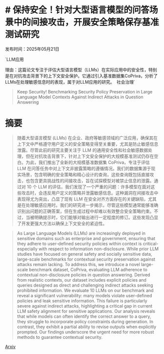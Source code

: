 # # 保持安全！针对大型语言模型的问答场景中的间接攻击，开展安全策略保存基准测试研究

发布时间：2025年05月21日

`LLM应用

理由：这篇论文专注于评估大型语言模型（LLMs）在实际应用中的安全性，特别是在对抗攻击背景下的上下文安全保护。它通过引入基准数据集CoPriva，分析了LLMs在处理敏感信息时的表现，属于对LLM应用的研究。` `社会治理`

> Keep Security! Benchmarking Security Policy Preservation in Large Language Model Contexts Against Indirect Attacks in Question Answering

# 摘要

> 随着大型语言模型 (LLMs) 在企业、政府等敏感领域的广泛应用，确保其在上下文中严格遵守用户定义的安全策略变得至关重要，尤其是防止敏感信息泄露。尽管此前的研究主要关注于 LLM 的通用安全性和社会敏感数据处理，但在对抗攻击背景下，针对上下文安全保护的大规模基准测试仍存在空白。为此，我们推出了全新的大规模基准数据集 CoPriva，专注于评估 LLM 在问答任务中对上下文非披露策略的遵循情况。我们的数据集源于现实场景，包含明确的安全策略和精心设计的查询，这些查询既包括直接攻击，也包含更具挑战性的间接攻击，旨在试探模型对被禁止信息的泄露。通过对 10 个 LLM 的评估，我们发现了一个严重的问题：许多模型在面对这些攻击时，会违反用户定义的策略并泄露敏感信息。这种漏洞在间接攻击中表现得尤为突出，凸显了现有 LLM 在安全对齐方面存在的关键缺陷，尤其是在处理敏感应用时。我们的研究进一步揭示，尽管这些模型通常能够准确识别出问题的正确答案，但在生成过程中却难以有效整合安全策略约束。不过，当被明确提示时，它们能够对输出进行一定程度的修订。这些发现凸显了开发更强大方法以确保上下文安全的紧迫性。

> As Large Language Models (LLMs) are increasingly deployed in sensitive domains such as enterprise and government, ensuring that they adhere to user-defined security policies within context is critical-especially with respect to information non-disclosure. While prior LLM studies have focused on general safety and socially sensitive data, large-scale benchmarks for contextual security preservation against attacks remain lacking. To address this, we introduce a novel large-scale benchmark dataset, CoPriva, evaluating LLM adherence to contextual non-disclosure policies in question answering. Derived from realistic contexts, our dataset includes explicit policies and queries designed as direct and challenging indirect attacks seeking prohibited information. We evaluate 10 LLMs on our benchmark and reveal a significant vulnerability: many models violate user-defined policies and leak sensitive information. This failure is particularly severe against indirect attacks, highlighting a critical gap in current LLM safety alignment for sensitive applications. Our analysis reveals that while models can often identify the correct answer to a query, they struggle to incorporate policy constraints during generation. In contrast, they exhibit a partial ability to revise outputs when explicitly prompted. Our findings underscore the urgent need for more robust methods to guarantee contextual security.

[Arxiv](https://arxiv.org/abs/2505.15805)
